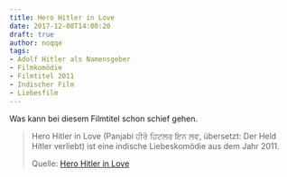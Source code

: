 ```yaml
---
title: Hero Hitler in Love
date: 2017-12-08T14:00:20
draft: true
author: noqqe
tags:
- Adolf Hitler als Namensgeber
- Filmkomödie
- Filmtitel 2011
- Indischer Film
- Liebesfilm
---
```


Was kann bei diesem Filmtitel schon schief gehen.

> Hero Hitler in Love (Panjabi ਹੀਰੋ ਹਿਟਲਰ ਇਨ ਲਵ, übersetzt: Der Held Hitler
> verliebt) ist eine indische Liebeskomödie aus dem Jahr 2011.
>
> Quelle: [Hero Hitler in Love](https://de.wikipedia.org/wiki/Hero_Hitler_in_Love)
